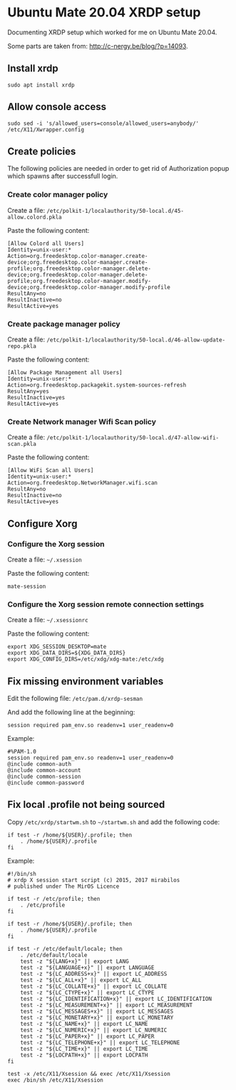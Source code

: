 # Ubuntu Mate 20.04 XRDP setup

Documenting XRDP setup which worked for me on Ubuntu Mate 20.04.

Some parts are taken from: http://c-nergy.be/blog/?p=14093.

## Install xrdp

    sudo apt install xrdp

## Allow console access

    sudo sed -i 's/allowed_users=console/allowed_users=anybody/' /etc/X11/Xwrapper.config

## Create policies

The following policies are needed in order to get rid of Authorization popup which spawns after successfull login.

### Create color manager policy

Create a file: `/etc/polkit-1/localauthority/50-local.d/45-allow.colord.pkla`

Paste the following content:

```
[Allow Colord all Users]
Identity=unix-user:*
Action=org.freedesktop.color-manager.create-device;org.freedesktop.color-manager.create-profile;org.freedesktop.color-manager.delete-device;org.freedesktop.color-manager.delete-profile;org.freedesktop.color-manager.modify-device;org.freedesktop.color-manager.modify-profile
ResultAny=no
ResultInactive=no
ResultActive=yes
```

### Create package manager policy

Create a file: `/etc/polkit-1/localauthority/50-local.d/46-allow-update-repo.pkla`

Paste the following content:

```
[Allow Package Management all Users]
Identity=unix-user:*
Action=org.freedesktop.packagekit.system-sources-refresh
ResultAny=yes
ResultInactive=yes
ResultActive=yes
```

### Create Network manager Wifi Scan policy

Create a file: `/etc/polkit-1/localauthority/50-local.d/47-allow-wifi-scan.pkla`

Paste the following content:

```
[Allow WiFi Scan all Users]
Identity=unix-user:*
Action=org.freedesktop.NetworkManager.wifi.scan
ResultAny=no
ResultInactive=no
ResultActive=yes
```

## Configure Xorg

### Configure the Xorg session

Create a file: `~/.xsession`

Paste the following content:

```
mate-session
```

### Configure the Xorg session remote connection settings

Create a file: `~/.xsessionrc`

Paste the following content:

```
export XDG_SESSION_DESKTOP=mate
export XDG_DATA_DIRS=${XDG_DATA_DIRS}
export XDG_CONFIG_DIRS=/etc/xdg/xdg-mate:/etc/xdg
```

## Fix missing environment variables

Edit the following file: `/etc/pam.d/xrdp-sesman`

And add the following line at the beginning:

```
session required pam_env.so readenv=1 user_readenv=0
```

Example:

```
#%PAM-1.0
session required pam_env.so readenv=1 user_readenv=0
@include common-auth
@include common-account
@include common-session
@include common-password
```

## Fix local .profile not being sourced

Copy `/etc/xrdp/startwm.sh` to `~/startwm.sh` and add the following code:

```
if test -r /home/${USER}/.profile; then
	. /home/${USER}/.profile
fi
```

Example:

```
#!/bin/sh
# xrdp X session start script (c) 2015, 2017 mirabilos
# published under The MirOS Licence

if test -r /etc/profile; then
	. /etc/profile
fi

if test -r /home/${USER}/.profile; then
	. /home/${USER}/.profile
fi

if test -r /etc/default/locale; then
	. /etc/default/locale
	test -z "${LANG+x}" || export LANG
	test -z "${LANGUAGE+x}" || export LANGUAGE
	test -z "${LC_ADDRESS+x}" || export LC_ADDRESS
	test -z "${LC_ALL+x}" || export LC_ALL
	test -z "${LC_COLLATE+x}" || export LC_COLLATE
	test -z "${LC_CTYPE+x}" || export LC_CTYPE
	test -z "${LC_IDENTIFICATION+x}" || export LC_IDENTIFICATION
	test -z "${LC_MEASUREMENT+x}" || export LC_MEASUREMENT
	test -z "${LC_MESSAGES+x}" || export LC_MESSAGES
	test -z "${LC_MONETARY+x}" || export LC_MONETARY
	test -z "${LC_NAME+x}" || export LC_NAME
	test -z "${LC_NUMERIC+x}" || export LC_NUMERIC
	test -z "${LC_PAPER+x}" || export LC_PAPER
	test -z "${LC_TELEPHONE+x}" || export LC_TELEPHONE
	test -z "${LC_TIME+x}" || export LC_TIME
	test -z "${LOCPATH+x}" || export LOCPATH
fi

test -x /etc/X11/Xsession && exec /etc/X11/Xsession
exec /bin/sh /etc/X11/Xsession
```
